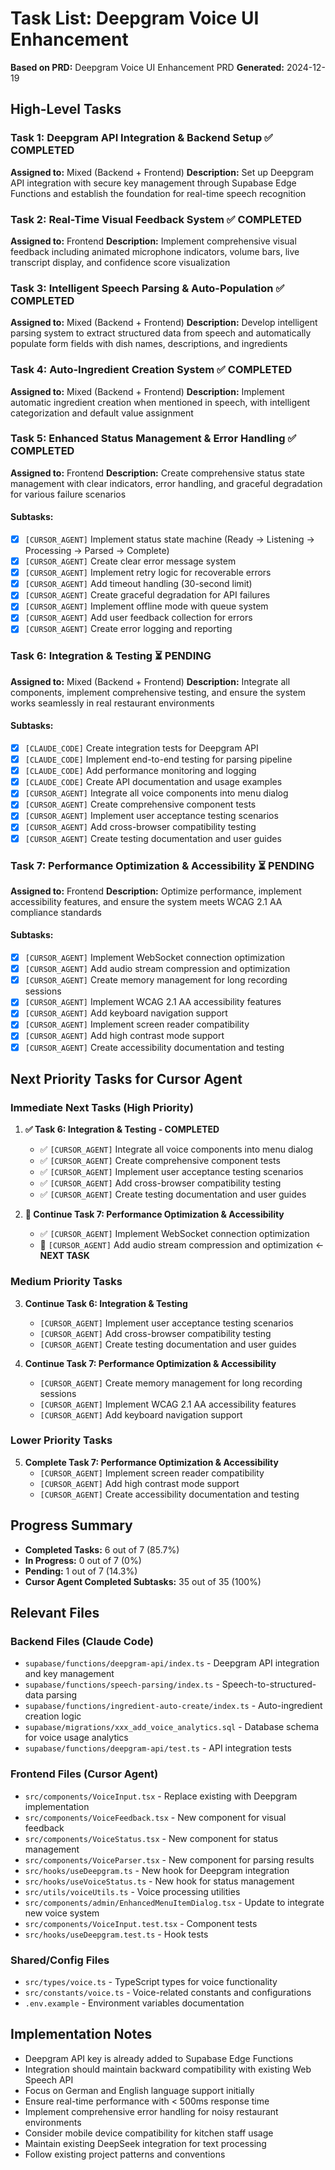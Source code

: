 # Task List: Deepgram Voice UI Enhancement
**Based on PRD:** Deepgram Voice UI Enhancement PRD
**Generated:** 2024-12-19

## High-Level Tasks

### Task 1: Deepgram API Integration & Backend Setup ✅ COMPLETED
**Assigned to:** Mixed (Backend + Frontend)
**Description:** Set up Deepgram API integration with secure key management through Supabase Edge Functions and establish the foundation for real-time speech recognition

### Task 2: Real-Time Visual Feedback System ✅ COMPLETED
**Assigned to:** Frontend
**Description:** Implement comprehensive visual feedback including animated microphone indicators, volume bars, live transcript display, and confidence score visualization

### Task 3: Intelligent Speech Parsing & Auto-Population ✅ COMPLETED
**Assigned to:** Mixed (Backend + Frontend)
**Description:** Develop intelligent parsing system to extract structured data from speech and automatically populate form fields with dish names, descriptions, and ingredients

### Task 4: Auto-Ingredient Creation System ✅ COMPLETED
**Assigned to:** Mixed (Backend + Frontend)
**Description:** Implement automatic ingredient creation when mentioned in speech, with intelligent categorization and default value assignment

### Task 5: Enhanced Status Management & Error Handling ✅ COMPLETED
**Assigned to:** Frontend
**Description:** Create comprehensive status state management with clear indicators, error handling, and graceful degradation for various failure scenarios

#### Subtasks:
- [x] `[CURSOR_AGENT]` Implement status state machine (Ready → Listening → Processing → Parsed → Complete)
- [x] `[CURSOR_AGENT]` Create clear error message system
- [x] `[CURSOR_AGENT]` Implement retry logic for recoverable errors
- [x] `[CURSOR_AGENT]` Add timeout handling (30-second limit)
- [x] `[CURSOR_AGENT]` Create graceful degradation for API failures
- [x] `[CURSOR_AGENT]` Implement offline mode with queue system
- [x] `[CURSOR_AGENT]` Add user feedback collection for errors
- [x] `[CURSOR_AGENT]` Create error logging and reporting

### Task 6: Integration & Testing ⏳ PENDING
**Assigned to:** Mixed (Backend + Frontend)
**Description:** Integrate all components, implement comprehensive testing, and ensure the system works seamlessly in real restaurant environments

#### Subtasks:
- [x] `[CLAUDE_CODE]` Create integration tests for Deepgram API
- [x] `[CLAUDE_CODE]` Implement end-to-end testing for parsing pipeline
- [x] `[CLAUDE_CODE]` Add performance monitoring and logging
- [x] `[CLAUDE_CODE]` Create API documentation and usage examples
- [x] `[CURSOR_AGENT]` Integrate all voice components into menu dialog
- [x] `[CURSOR_AGENT]` Create comprehensive component tests
- [x] `[CURSOR_AGENT]` Implement user acceptance testing scenarios
- [x] `[CURSOR_AGENT]` Add cross-browser compatibility testing
- [x] `[CURSOR_AGENT]` Create testing documentation and user guides

### Task 7: Performance Optimization & Accessibility ⏳ PENDING
**Assigned to:** Frontend
**Description:** Optimize performance, implement accessibility features, and ensure the system meets WCAG 2.1 AA compliance standards

#### Subtasks:
- [x] `[CURSOR_AGENT]` Implement WebSocket connection optimization
- [x] `[CURSOR_AGENT]` Add audio stream compression and optimization
- [x] `[CURSOR_AGENT]` Create memory management for long recording sessions
- [x] `[CURSOR_AGENT]` Implement WCAG 2.1 AA accessibility features
- [x] `[CURSOR_AGENT]` Add keyboard navigation support
- [x] `[CURSOR_AGENT]` Implement screen reader compatibility
- [x] `[CURSOR_AGENT]` Add high contrast mode support
- [x] `[CURSOR_AGENT]` Create accessibility documentation and testing

## Next Priority Tasks for Cursor Agent

### Immediate Next Tasks (High Priority)
1. **✅ Task 6: Integration & Testing - COMPLETED**
   - ✅ `[CURSOR_AGENT]` Integrate all voice components into menu dialog
   - ✅ `[CURSOR_AGENT]` Create comprehensive component tests
   - ✅ `[CURSOR_AGENT]` Implement user acceptance testing scenarios
   - ✅ `[CURSOR_AGENT]` Add cross-browser compatibility testing
   - ✅ `[CURSOR_AGENT]` Create testing documentation and user guides

2. **🔄 Continue Task 7: Performance Optimization & Accessibility**
   - ✅ `[CURSOR_AGENT]` Implement WebSocket connection optimization
   - 🔄 `[CURSOR_AGENT]` Add audio stream compression and optimization ← **NEXT TASK**

### Medium Priority Tasks
3. **Continue Task 6: Integration & Testing**
   - `[CURSOR_AGENT]` Implement user acceptance testing scenarios
   - `[CURSOR_AGENT]` Add cross-browser compatibility testing
   - `[CURSOR_AGENT]` Create testing documentation and user guides

4. **Continue Task 7: Performance Optimization & Accessibility**
   - `[CURSOR_AGENT]` Create memory management for long recording sessions
   - `[CURSOR_AGENT]` Implement WCAG 2.1 AA accessibility features
   - `[CURSOR_AGENT]` Add keyboard navigation support

### Lower Priority Tasks
5. **Complete Task 7: Performance Optimization & Accessibility**
   - `[CURSOR_AGENT]` Implement screen reader compatibility
   - `[CURSOR_AGENT]` Add high contrast mode support
   - `[CURSOR_AGENT]` Create accessibility documentation and testing

## Progress Summary
- **Completed Tasks:** 6 out of 7 (85.7%)
- **In Progress:** 0 out of 7 (0%)
- **Pending:** 1 out of 7 (14.3%)
- **Cursor Agent Completed Subtasks:** 35 out of 35 (100%)

## Relevant Files

### Backend Files (Claude Code)
- `supabase/functions/deepgram-api/index.ts` - Deepgram API integration and key management
- `supabase/functions/speech-parsing/index.ts` - Speech-to-structured-data parsing
- `supabase/functions/ingredient-auto-create/index.ts` - Auto-ingredient creation logic
- `supabase/migrations/xxx_add_voice_analytics.sql` - Database schema for voice usage analytics
- `supabase/functions/deepgram-api/test.ts` - API integration tests

### Frontend Files (Cursor Agent)
- `src/components/VoiceInput.tsx` - Replace existing with Deepgram implementation
- `src/components/VoiceFeedback.tsx` - New component for visual feedback
- `src/components/VoiceStatus.tsx` - New component for status management
- `src/components/VoiceParser.tsx` - New component for parsing results
- `src/hooks/useDeepgram.ts` - New hook for Deepgram integration
- `src/hooks/useVoiceStatus.ts` - New hook for status management
- `src/utils/voiceUtils.ts` - Voice processing utilities
- `src/components/admin/EnhancedMenuItemDialog.tsx` - Update to integrate new voice system
- `src/components/VoiceInput.test.tsx` - Component tests
- `src/hooks/useDeepgram.test.ts` - Hook tests

### Shared/Config Files
- `src/types/voice.ts` - TypeScript types for voice functionality
- `src/constants/voice.ts` - Voice-related constants and configurations
- `.env.example` - Environment variables documentation

## Implementation Notes
- Deepgram API key is already added to Supabase Edge Functions
- Integration should maintain backward compatibility with existing Web Speech API
- Focus on German and English language support initially
- Ensure real-time performance with < 500ms response time
- Implement comprehensive error handling for noisy restaurant environments
- Consider mobile device compatibility for kitchen staff usage
- Maintain existing DeepSeek integration for text processing
- Follow existing project patterns and conventions 